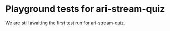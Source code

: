 # Playground tests for ari-stream-quiz
We are still awaiting the first test run for ari-stream-quiz.
